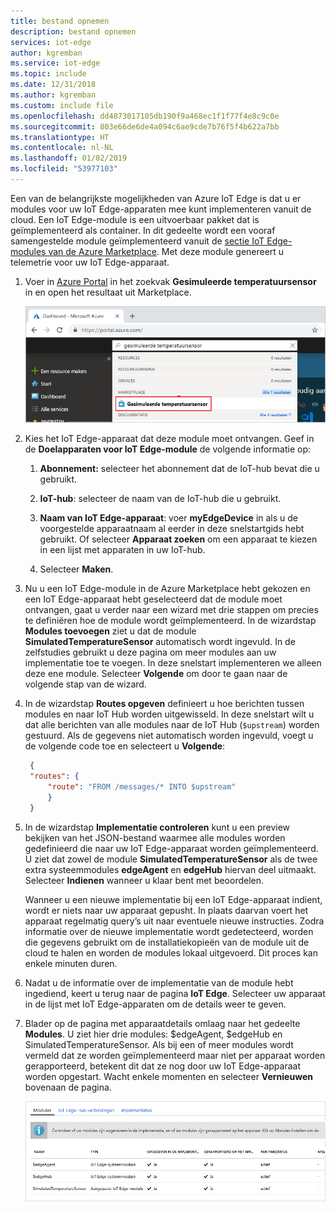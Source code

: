 ```yaml
---
title: bestand opnemen
description: bestand opnemen
services: iot-edge
author: kgremban
ms.service: iot-edge
ms.topic: include
ms.date: 12/31/2018
ms.author: kgremban
ms.custom: include file
ms.openlocfilehash: dd4873017105db190f9a468ec1f1f77f4e8c9c0e
ms.sourcegitcommit: 803e66de6de4a094c6ae9cde7b76f5f4b622a7bb
ms.translationtype: HT
ms.contentlocale: nl-NL
ms.lasthandoff: 01/02/2019
ms.locfileid: "53977103"
---
```

Een van de belangrijkste mogelijkheden van Azure IoT Edge is dat u er modules voor uw IoT Edge-apparaten mee kunt implementeren vanuit de cloud. Een IoT Edge-module is een uitvoerbaar pakket dat is geïmplementeerd als container. In dit gedeelte wordt een vooraf samengestelde module geïmplementeerd vanuit de [sectie IoT Edge-modules van de Azure Marketplace](https://azuremarketplace.microsoft.com/marketplace/apps/category/internet-of-things?page=1&subcategories=iot-edge-modules). Met deze module genereert u telemetrie voor uw IoT Edge-apparaat.

1. Voer in [Azure Portal](https://portal.azure.com) in het zoekvak **Gesimuleerde temperatuursensor** in en open het resultaat uit Marketplace.

   ![Gesimuleerde temperatuursensor in Azure Portal zoeken](./media/iot-edge-deploy-module/search-for-temperature-sensor.png)

2. Kies het IoT Edge-apparaat dat deze module moet ontvangen. Geef in de **Doelapparaten voor IoT Edge-module** de volgende informatie op:

   1. **Abonnement:** selecteer het abonnement dat de IoT-hub bevat die u gebruikt.

   2. **IoT-hub**: selecteer de naam van de IoT-hub die u gebruikt.

   3. **Naam van IoT Edge-apparaat**: voer **myEdgeDevice** in als u de voorgestelde apparaatnaam al eerder in deze snelstartgids hebt gebruikt. Of selecteer **Apparaat zoeken** om een apparaat te kiezen in een lijst met apparaten in uw IoT-hub. 
   
   4. Selecteer **Maken**.

3. Nu u een IoT Edge-module in de Azure Marketplace hebt gekozen en een IoT Edge-apparaat hebt geselecteerd dat de module moet ontvangen, gaat u verder naar een wizard met drie stappen om precies te definiëren hoe de module wordt geïmplementeerd. In de wizardstap **Modules toevoegen** ziet u dat de module **SimulatedTemperatureSensor** automatisch wordt ingevuld. In de zelfstudies gebruikt u deze pagina om meer modules aan uw implementatie toe te voegen. In deze snelstart implementeren we alleen deze ene module. Selecteer **Volgende** om door te gaan naar de volgende stap van de wizard.

4. In de wizardstap **Routes opgeven** definieert u hoe berichten tussen modules en naar IoT Hub worden uitgewisseld. In deze snelstart wilt u dat alle berichten van alle modules naar de IoT Hub (`$upstream`) worden gestuurd. Als de gegevens niet automatisch worden ingevuld, voegt u de volgende code toe en selecteert u **Volgende**:

   ```json
    {
    "routes": {
        "route": "FROM /messages/* INTO $upstream"
        }
    }
   ```

5. In de wizardstap **Implementatie controleren** kunt u een preview bekijken van het JSON-bestand waarmee alle modules worden gedefinieerd die naar uw IoT Edge-apparaat worden geïmplementeerd. U ziet dat zowel de module **SimulatedTemperatureSensor** als de twee extra systeemmodules **edgeAgent** en **edgeHub** hiervan deel uitmaakt. Selecteer **Indienen** wanneer u klaar bent met beoordelen.

   Wanneer u een nieuwe implementatie bij een IoT Edge-apparaat indient, wordt er niets naar uw apparaat gepusht. In plaats daarvan voert het apparaat regelmatig query’s uit naar eventuele nieuwe instructies. Zodra informatie over de nieuwe implementatie wordt gedetecteerd, worden die gegevens gebruikt om de installatiekopieën van de module uit de cloud te halen en worden de modules lokaal uitgevoerd. Dit proces kan enkele minuten duren. 

6. Nadat u de informatie over de implementatie van de module hebt ingediend, keert u terug naar de pagina **IoT Edge**. Selecteer uw apparaat in de lijst met IoT Edge-apparaten om de details weer te geven. 

7. Blader op de pagina met apparaatdetails omlaag naar het gedeelte **Modules**. U ziet hier drie modules: $edgeAgent, $edgeHub en SimulatedTemperatureSensor. Als bij een of meer modules wordt vermeld dat ze worden geïmplementeerd maar niet per apparaat worden gerapporteerd, betekent dit dat ze nog door uw IoT Edge-apparaat worden opgestart. Wacht enkele momenten en selecteer **Vernieuwen** bovenaan de pagina. 

   ![Weergave SimulatedTemperatureSensor in de lijst met geïmplementeerde modules](./media/iot-edge-deploy-module/deployed-modules-marketplace.png)
